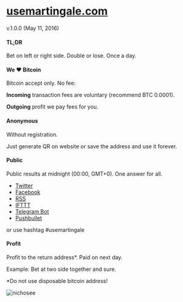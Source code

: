 # [usemartingale.com](http://usemartingale.com/)
v.1.0.0 (May 11, 2016)

#### TL;DR
Bet on left or right side.
Double or lose.
Once a day.

#### We ♥ Bitcoin
Bitcoin accept only. No fee:

**Incoming** transaction fees are voluntary (recommend BTC 0.0001).

**Outgoing** profit we pay fees for you.

#### Anonymous
Without registration.

Just generate QR on website or save the address and use it forever.

#### Public
Public results at midnight (00:00, GMT+0). One answer for all.

* [Twitter](http://usemartingale.com/)
* [Facebook](http://usemartingale.com/)
* [RSS](http://usemartingale.com/)
* [IFTTT](http://usemartingale.com/)
* [Telegram Bot](http://usemartingale.com/)
* [Pushbullet](http://usemartingale.com/)

or use hashtag #usemartingale

#### Profit
Profit to the return address*. Paid on next day.

Example: Bet at two side together and sure.

*Do not use disposable bitcoin address!

![nichosee](/img/nichosee.png)
